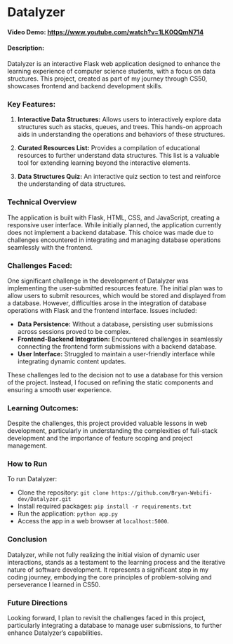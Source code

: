 # Datalyzer
#### Video Demo: https://www.youtube.com/watch?v=1LK0QQmN714
#### Description:

Datalyzer is an interactive Flask web application designed to enhance the learning experience of computer science students, with a focus on data structures. This project, created as part of my journey through CS50, showcases frontend and backend development skills.

### Key Features:

1. **Interactive Data Structures:** Allows users to interactively explore data structures such as stacks, queues, and trees. This hands-on approach aids in understanding the operations and behaviors of these structures.

2. **Curated Resources List:** Provides a compilation of educational resources to further understand data structures. This list is a valuable tool for extending learning beyond the interactive elements.

3. **Data Structures Quiz:** An interactive quiz section to test and reinforce the understanding of data structures.

### Technical Overview

The application is built with Flask, HTML, CSS, and JavaScript, creating a responsive user interface. While initially planned, the application currently does not implement a backend database. This choice was made due to challenges encountered in integrating and managing database operations seamlessly with the frontend.

### Challenges Faced:

One significant challenge in the development of Datalyzer was implementing the user-submitted resources feature. The initial plan was to allow users to submit resources, which would be stored and displayed from a database. However, difficulties arose in the integration of database operations with Flask and the frontend interface. Issues included:

- **Data Persistence:** Without a database, persisting user submissions across sessions proved to be complex.
- **Frontend-Backend Integration:** Encountered challenges in seamlessly connecting the frontend form submissions with a backend database.
- **User Interface:** Struggled to maintain a user-friendly interface while integrating dynamic content updates.

These challenges led to the decision not to use a database for this version of the project. Instead, I focused on refining the static components and ensuring a smooth user experience.

### Learning Outcomes:

Despite the challenges, this project provided valuable lessons in web development, particularly in understanding the complexities of full-stack development and the importance of feature scoping and project management.

### How to Run

To run Datalyzer:
- Clone the repository: `git clone https://github.com/Bryan-Webifi-dev/Datalyzer.git`
- Install required packages: `pip install -r requirements.txt`
- Run the application: `python app.py`
- Access the app in a web browser at `localhost:5000`.

### Conclusion

Datalyzer, while not fully realizing the initial vision of dynamic user interactions, stands as a testament to the learning process and the iterative nature of software development. It represents a significant step in my coding journey, embodying the core principles of problem-solving and perseverance I learned in CS50.

### Future Directions

Looking forward, I plan to revisit the challenges faced in this project, particularly integrating a database to manage user submissions, to further enhance Datalyzer’s capabilities.
